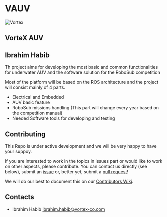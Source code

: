 # VAUV

![Vortex](./vortexLogoupdate.jpg)

## VorteX AUV
Ibrahim Habib
---------

Th project aims for developing the most basic and common functionalities for underwater AUV and the software solution for the RoboSub competition 

Most of the platform will be based on the ROS architecture and the project will consist mainly of 4 parts.
* Electrical and Embedded 
* AUV basic feature
* RoboSub missions handling (This part will change every year based on the competition manual)
* Needed Software tools for developing and testing 

## Contributing

This Repo is under active development and we will be very happy to have your suppoy.

If you are interested to work in the topics in issues part or would like to work on other aspects, please contribute.  You can contact us directly (see below), submit an [issue](https://github.com/VorteX-co/VAUV/issues) or, better yet, submit a [pull request](https://github.com/VorteX-co/VAUV/pulls)!

We will do our best to document this on our [Contributors Wiki](https://github.com/VorteX-co/VAUV/wiki).

## Contacts

* Ibrahim Habib <ibrahim.habib@vortex-co.com>
